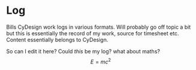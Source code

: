 Log
===

Bills CyDesign work logs in various formats.  Will probably go off topic a bit but this is essentially the record of my work,  source for timesheet etc.  Content essentially belongs to CyDesign.

So can  I edit it here?
Could *this* be my log?
what about maths?
$$ E = mc^2 $$


